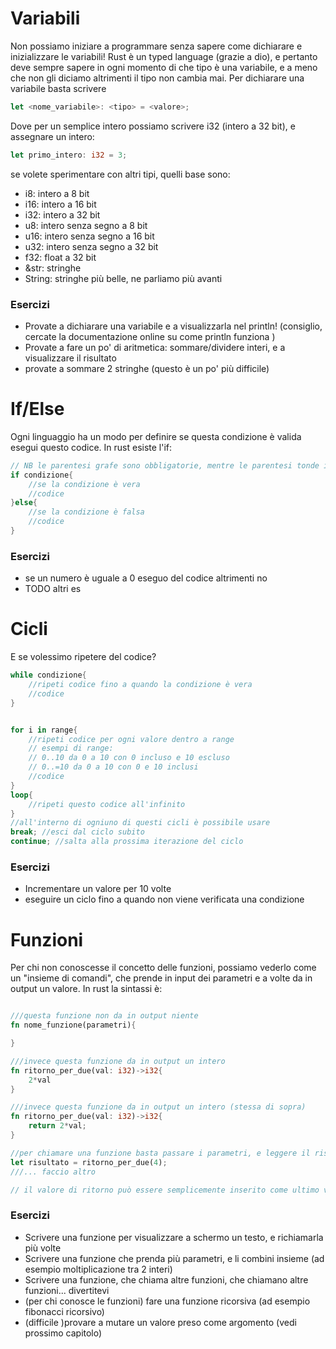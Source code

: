 
# Variabili
Non possiamo iniziare a programmare senza sapere come dichiarare e inizializzare le variabili!
Rust è un typed language (grazie a dio), e pertanto deve sempre sapere in ogni momento di che tipo è una variabile, e a meno che non gli diciamo altrimenti il tipo non cambia mai.
Per dichiarare una variabile basta scrivere
```rust 
let <nome_variabile>: <tipo> = <valore>;
```
Dove per un semplice intero possiamo scrivere i32 (intero a 32 bit), e assegnare un intero:
```rust 
let primo_intero: i32 = 3;
```
se volete sperimentare con altri tipi, quelli base sono:
- i8: intero a 8 bit
- i16: intero a 16 bit
- i32: intero a 32 bit
- u8: intero senza segno a 8 bit
- u16: intero senza segno a 16 bit
- u32: intero senza segno a 32 bit
- f32: float a 32 bit
- &str: stringhe
- String: stringhe più belle, ne parliamo più avanti

### Esercizi
- Provate a dichiarare una variabile e a visualizzarla nel println! (consiglio, cercate la documentazione online su come println funziona )
- Provate a fare un po' di aritmetica: sommare/dividere interi, e a visualizzare il risultato
- provate a sommare 2 stringhe (questo è un po' più difficile)

# If/Else
Ogni linguaggio ha un modo per definire se questa condizione è valida esegui questo codice. In rust esiste l'if:
```rust
// NB le parentesi grafe sono obbligatorie, mentre le parentesi tonde intorno alla condizione sono sconsigliate
if condizione{
    //se la condizione è vera
    //codice
}else{
    //se la condizione è falsa
    //codice
}
```
### Esercizi
- se un numero è uguale a 0 eseguo del codice altrimenti no
- TODO altri es 

# Cicli
E se volessimo ripetere del codice?
```rust
while condizione{
    //ripeti codice fino a quando la condizione è vera
    //codice
}


for i in range{
    //ripeti codice per ogni valore dentro a range
    // esempi di range:
    // 0..10 da 0 a 10 con 0 incluso e 10 escluso
    // 0..=10 da 0 a 10 con 0 e 10 inclusi
    //codice
}
loop{
    //ripeti questo codice all'infinito
}
//all'interno di ogniuno di questi cicli è possibile usare
break; //esci dal ciclo subito
continue; //salta alla prossima iterazione del ciclo
```
### Esercizi
- Incrementare un valore per 10 volte
- eseguire un ciclo fino a quando non viene verificata una condizione 

# Funzioni
Per chi non conoscesse il concetto delle funzioni, possiamo vederlo come un "insieme di comandi", che prende in input dei parametri e a volte da in output un valore.
In rust la sintassi è:
```rust

///questa funzione non da in output niente
fn nome_funzione(parametri){

}

///invece questa funzione da in output un intero
fn ritorno_per_due(val: i32)->i32{
    2*val
}

///invece questa funzione da in output un intero (stessa di sopra)
fn ritorno_per_due(val: i32)->i32{
    return 2*val;
}

//per chiamare una funzione basta passare i parametri, e leggere il risultato:
let risultato = ritorno_per_due(4);
///... faccio altro

// il valore di ritorno può essere semplicemente inserito come ultimo valore della funzione (SENZA ;) oppure con un return valore; (vedi esempi sopra)
```

### Esercizi
- Scrivere una funzione per visualizzare a schermo un testo, e richiamarla più volte
- Scrivere una funzione che prenda più parametri, e li combini insieme (ad esempio moltiplicazione tra 2 interi)
- Scrivere una funzione, che chiama altre funzioni, che chiamano altre funzioni... divertitevi
- (per chi conosce le funzioni) fare una funzione ricorsiva (ad esempio fibonacci ricorsivo)
- (difficile )provare a mutare un valore preso come argomento (vedi prossimo capitolo)
